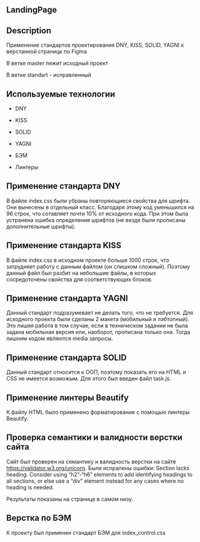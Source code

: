 ## LandingPage
## Description

Применение стандартов проектирования  DNY, KISS, SOLID, YAGNI
к верстанной страницк по Figma

В ветке master лежит исходный проект

В ветке standart - исправленный

## Используемые технологии

* DNY

* KISS

* SOLID

* YAGNI

* БЭМ

* Линтеры

## Применение стандарта DNY

В файле index.css были убраны повторяющиеся свойства для шрифта. Они вынесены в отдельный класс. Благодаря этому код уменьшился на 96 строк, что сотавляет почти 10% от исходного кода. При этом была устранена ошибка определения шрифтов (не везде были прописаны дополнительные шрифты).

## Применение стандарта KISS

В файле index.css в исходном проекте больше 1000 строк, что затрудняет работу с данным файлом (он слишком сложный). Поэтому данный файл был разбит на небольшие файлы, в которых сосредоточены свойства для соответствующих блоков.

## Применение стандарта YAGNI

Данный стандарт подразумевает не делать того, что не требуется. Для исходного проекта были сделаны 2 макета (мобильный и лэбтопный). Это лишяя работа в том случае, если в техническом задании не была задана мобильная версия или, наоборот, прописана только она. Тогда лишним кодом являются media запросы.

## Применение стандарта SOLID

Данный стандарт относится к ООП, поэтому показать его на HTML и CSS не имеется возможым. Для этого был введен файл task.js.

## Применение линтеры Beautify

К файлу HTML было применено форматирование с помощью линтеры Beautify.

## Проверка семантики и валидности верстки сайта

Сайт был проверен на семантику и валидность верстки на сайте https://validator.w3.org/unicorn. Были испралены ошибки: 
Section lacks heading. Consider using “h2”-“h6” elements to add identifying headings to all sections, or else use a “div” element instead for any cases where no heading is needed.

Результаты показаны на странице в самом низу.

## Верстка по БЭМ

К проекту был применен стандарт БЭМ для index_control.css